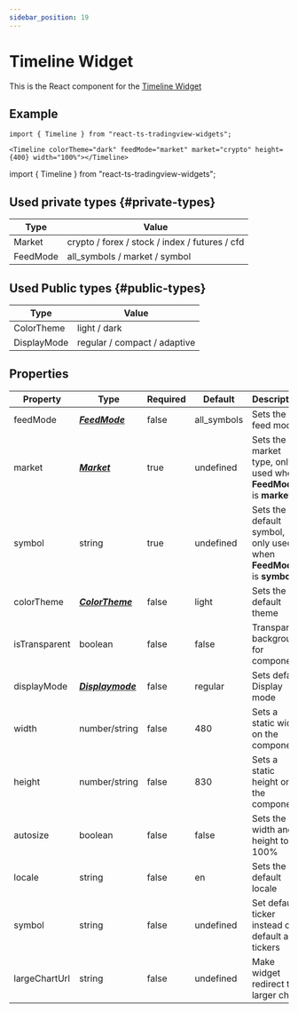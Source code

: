 ```yaml
---
sidebar_position: 19
---
```


# Timeline Widget

This is the React component for the [Timeline Widget](https://www.tradingview.com/widget/timeline/)

## Example

```
import { Timeline } from "react-ts-tradingview-widgets";

<Timeline colorTheme="dark" feedMode="market" market="crypto" height={400} width="100%"></Timeline>
```

import { Timeline } from "react-ts-tradingview-widgets";

<Timeline colorTheme="dark" feedMode="market" market="crypto" height={400} width="100%"></Timeline>

## Used private types {#private-types}

| Type     | Value                                          |
| -------- | ---------------------------------------------- |
| Market   | crypto / forex / stock / index / futures / cfd |
| FeedMode | all_symbols / market / symbol                  |

## Used Public types {#public-types}

| Type        | Value                        |
| ----------- | ---------------------------- |
| ColorTheme  | light / dark                 |
| DisplayMode | regular / compact / adaptive |

## Properties

| Property      | Type                               | Required | Default     | Description                                                        |
| ------------- | ---------------------------------- | -------- | ----------- | ------------------------------------------------------------------ |
| feedMode      | [_**FeedMode**_](#private-types)   | false    | all_symbols | Sets the feed mode                                                 |
| market        | [_**Market**_](#private-types)     | true     | undefined   | Sets the market type, only used when **FeedMode** is **market**    |
| symbol        | string                             | true     | undefined   | Sets the default symbol, only used when **FeedMode** is **symbol** |
| colorTheme    | [_**ColorTheme**_](#public-types)  | false    | light       | Sets the default theme                                             |
| isTransparent | boolean                            | false    | false       | Transparent background for component                               |
| displayMode   | [_**Displaymode**_](#public-types) | false    | regular     | Sets default Display mode                                          |
| width         | number/string                      | false    | 480         | Sets a static width on the component                               |
| height        | number/string                      | false    | 830         | Sets a static height on the component                              |
| autosize      | boolean                            | false    | false       | Sets the width and height to 100%                                  |
| locale        | string                             | false    | en          | Sets the default locale                                            |
| symbol        | string                             | false    | undefined   | Set default ticker instead of default all tickers                  |
| largeChartUrl | string                             | false    | undefined   | Make widget redirect to larger chart                               |
